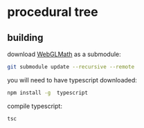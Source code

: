 # procedural tree

## building

download [WebGLMath](https://github.com/szecsi/WebGLMath) as a submodule:
```bash
git submodule update --recursive --remote
```

you will need to have typescript downloaded:
```bash
npm install -g  typescript
```

compile typescript:
```bash
tsc
```